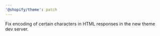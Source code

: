 ```yaml
---
'@shopify/theme': patch
---
```


Fix encoding of certain characters in HTML responses in the new theme dev server.
